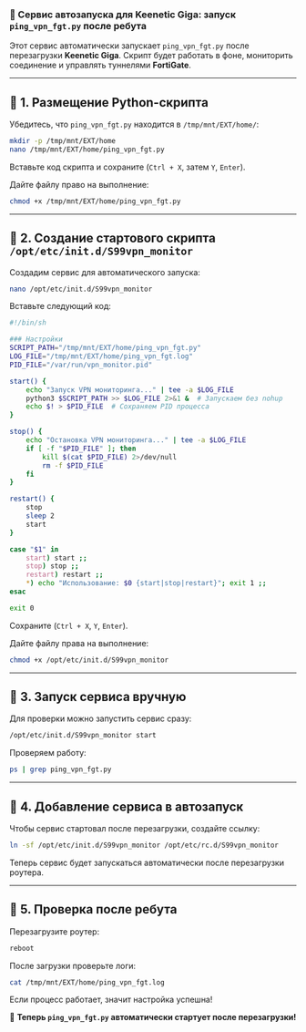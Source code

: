 ### 📌 Сервис автозапуска для **Keenetic Giga**: запуск `ping_vpn_fgt.py` после ребута

Этот сервис автоматически запускает `ping_vpn_fgt.py` после перезагрузки **Keenetic Giga**. Скрипт будет работать в фоне, мониторить соединение и управлять туннелями **FortiGate**.

---

## 🔹 **1. Размещение Python-скрипта**
Убедитесь, что `ping_vpn_fgt.py` находится в `/tmp/mnt/EXT/home/`:

```sh
mkdir -p /tmp/mnt/EXT/home
nano /tmp/mnt/EXT/home/ping_vpn_fgt.py
```

Вставьте код скрипта и сохраните (`Ctrl + X`, затем `Y`, `Enter`).

Дайте файлу право на выполнение:

```sh
chmod +x /tmp/mnt/EXT/home/ping_vpn_fgt.py
```

---

## 🔹 **2. Создание стартового скрипта `/opt/etc/init.d/S99vpn_monitor`**
Создадим сервис для автоматического запуска:

```sh
nano /opt/etc/init.d/S99vpn_monitor
```

Вставьте следующий код:

```sh
#!/bin/sh

### Настройки
SCRIPT_PATH="/tmp/mnt/EXT/home/ping_vpn_fgt.py"
LOG_FILE="/tmp/mnt/EXT/home/ping_vpn_fgt.log"
PID_FILE="/var/run/vpn_monitor.pid"

start() {
    echo "Запуск VPN мониторинга..." | tee -a $LOG_FILE
    python3 $SCRIPT_PATH >> $LOG_FILE 2>&1 &  # Запускаем без nohup
    echo $! > $PID_FILE  # Сохраняем PID процесса
}

stop() {
    echo "Остановка VPN мониторинга..." | tee -a $LOG_FILE
    if [ -f "$PID_FILE" ]; then
        kill $(cat $PID_FILE) 2>/dev/null
        rm -f $PID_FILE
    fi
}

restart() {
    stop
    sleep 2
    start
}

case "$1" in
    start) start ;;
    stop) stop ;;
    restart) restart ;;
    *) echo "Использование: $0 {start|stop|restart}"; exit 1 ;;
esac

exit 0

```

Сохраните (`Ctrl + X`, `Y`, `Enter`).

Дайте файлу права на выполнение:

```sh
chmod +x /opt/etc/init.d/S99vpn_monitor
```

---

## 🔹 **3. Запуск сервиса вручную**
Для проверки можно запустить сервис сразу:

```sh
/opt/etc/init.d/S99vpn_monitor start
```

Проверяем работу:

```sh
ps | grep ping_vpn_fgt.py
```

---

## 🔹 **4. Добавление сервиса в автозапуск**
Чтобы сервис стартовал после перезагрузки, создайте ссылку:

```sh
ln -sf /opt/etc/init.d/S99vpn_monitor /opt/etc/rc.d/S99vpn_monitor
```

Теперь сервис будет запускаться автоматически после перезагрузки роутера.

---

## 🔹 **5. Проверка после ребута**
Перезагрузите роутер:

```sh
reboot
```

После загрузки проверьте логи:

```sh
cat /tmp/mnt/EXT/home/ping_vpn_fgt.log
```

Если процесс работает, значит настройка успешна!

🚀 **Теперь `ping_vpn_fgt.py` автоматически стартует после перезагрузки!**
